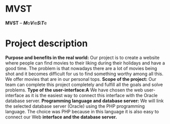 # MVST

**MVST** – ***M***o***V***ie***S***i***T***e  
# **Project description** 

**Purpose and benefits in the real world:** 
   Our project is to create a website where people can find movies to their liking during their holidays and have a good time. The problem is that nowadays there are a lot of movies being shot and it becomes difficult for us to find something worthy among all this. We offer movies that are in our personal tops.
**Scope of the project:** 
   Our team can complete this project completely and fulfill all the goals and solve problems.
**Type of the user-interface:A** 
   We have chosen the web user-interface as it is the easiest way to connect this interface with the Oracle database server.
**Programming language and database server:** 
   We will link the selected database server (Oracle) using the PHP programming language. The choice was PHP because in this language it is also easy to connect our Web **interface and the database server.** 
